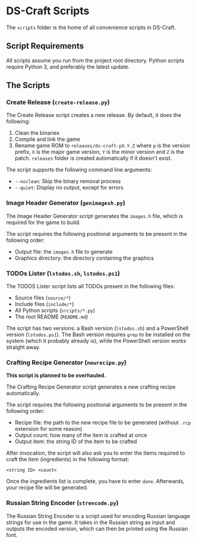 
# DS-Craft Scripts

The `scripts` folder is the home of all convenience scripts in DS-Craft.

## Script Requirements

All scripts assume you run from the project root directory. Python scripts require Python 3, and preferably the latest update.

## The Scripts

### Create Release (`create-release.py`)

The Create Release script creates a new release. By default, it does the following:

1. Clean the binaries
1. Compile and link the game
1. Rename game ROM to `releases/ds-craft-pX.Y.Z` where `p` is the version prefix, `X` is the major game version, `Y` is the minor version and `Z` is the patch. `releases` folder is created automatically if it doesn't exist.

The script supports the following command line arguments:

- `--noclean`: Skip the binary removal process
- `--quiet`: Display no output, except for errors

### Image Header Generator (`genimagesh.py`)

The Image Header Generator script generates the `images.h` file, which is required for the game to build.

The script requires the following positional arguments to be present in the following order:

- Output file: the `images.h` file to generate
- Graphics directory: the directory containing the graphics

### TODOs Lister (`lstodos.sh`, `lstodos.ps1`)

The TODOS Lister script lists all TODOs present in the following files:

- Source files (`source/*`)
- Include files (`include/*`)
- All Python scripts (`srcipts/*.py`)
- The root README (`README.md`)

The script has two versions: a Bash version (`lstodos.sh`) and a PowerShell version (`lstodos.ps1`). The Bash version requires `grep` to be installed on the system (which it probably already is), while the PowerShell version works straight away.

### Crafting Recipe Generator (`newrecipe.py`)

**This script is planned to be overhauled.**

The Crafting Recipe Generator script generates a new crafting recipe automatically.

The script requires the following positional arguments to be present in the following order:

- Recipe file: the path to the new recipe file to be generated (without `.rcp` extension for some reason)
- Output count: how many of the item is crafted at once
- Output item: the string ID of the item to be crafted

After invocation, the script will also ask you to enter the items required to craft the item (ingredients) in the following format:

`<string ID> <count>`

Once the ingredients list is complete, you have to enter `done`. Afterwards, your recipe file will be generated.

### Russian String Encoder (`strencode.py`)

The Russian String Encoder is a script used for encoding Russian language strings for use in the game. It takes in the Russian string as input and outputs the encoded version, which can then be printed using the Russian font.
